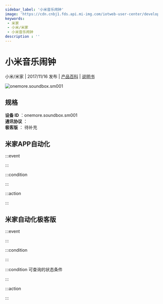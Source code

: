 ```yaml
---
sidebar_label: '小米音乐闹钟'
image: 'https://cdn.cnbj1.fds.api.mi-img.com/iotweb-user-center/developer_1678870888647f6WlzdI8.png?GalaxyAccessKeyId=AKVGLQWBOVIRQ3XLEW&Expires=9223372036854775807&Signature=HWVtxMBV4h5nfN0XnCF3LdL1Hhs='
keywords: 
 - 米家
 - 小米/米家
 - 小米音乐闹钟
description : ''
---
```

# 小米音乐闹钟

小米/米家 | 2017/11/16 发布 | [产品百科](https://home.mi.com/webapp/content/baike/product/index.html?model=onemore.soundbox.sm001/) | [说明书](https://home.mi.com/views/introduction.html?model=onemore.soundbox.sm001&region=cn)

![onemore.soundbox.sm001](https://cdn.cnbj1.fds.api.mi-img.com/iotweb-user-center/developer_1678870888647f6WlzdI8.png?GalaxyAccessKeyId=AKVGLQWBOVIRQ3XLEW&Expires=9223372036854775807&Signature=HWVtxMBV4h5nfN0XnCF3LdL1Hhs=)

## 规格  
> 
**设备 ID** ：onemore.soundbox.sm001  
**通讯协议** ：  
**极客版**  ： 待补充 


## 米家APP自动化  

:::event  

:::

:::condition  

:::

:::action   

:::

## 米家自动化极客版  

:::event  

:::

:::condition  

:::

:::condition 可查询的状态条件  

:::

:::action  

:::

        
